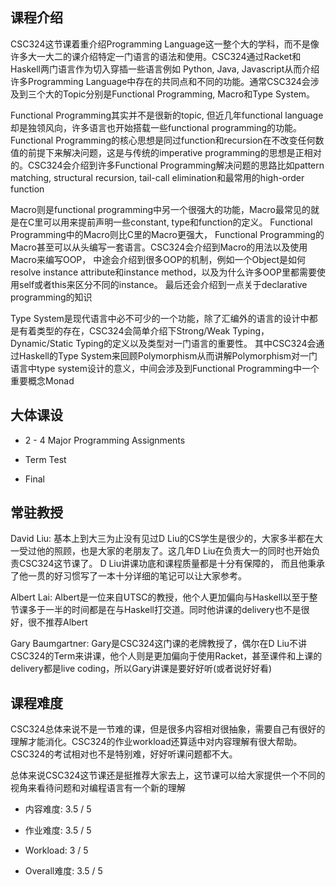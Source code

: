 ## 课程介绍
CSC324这节课着重介绍Programming Language这一整个大的学科，而不是像许多大一大二的课介绍特定一门语言的语法和使用。CSC324通过Racket和Haskell两门语言作为切入穿插一些语言例如
Python, Java, Javascript从而介绍许多Programming Language中存在的共同点和不同的功能。通常CSC324会涉及到三个大的Topic分别是Functional Programming, Macro和Type System。

Functional Programming其实并不是很新的topic, 但近几年functional language却是独领风向，许多语言也开始搭载一些functional 
programming的功能。Functional Programming的核心思想是同过function和recursion在不改变任何数值的前提下来解决问题，这是与传统的imperative 
programming的思想是正相对的。CSC324会介绍到许多Functional Programming解决问题的思路比如pattern matching, structural recursion, tail-call elimination和最常用的high-order function

Macro则是functional programming中另一个很强大的功能，Macro最常见的就是在C里可以用来提前声明一些constant, type和function的定义。
Functional Programming中的Macro则比C里的Macro更强大， Functional Programming的Macro甚至可以从头编写一套语言。CSC324会介绍到Macro的用法以及使用Macro来编写OOP，
中途会介绍到很多OOP的机制，例如一个Object是如何resolve instance attribute和instance method，以及为什么许多OOP里都需要使用self或者this来区分不同的instance。
最后还会介绍到一点关于declarative programming的知识

Type System是现代语言中必不可少的一个功能，除了汇编外的语言的设计中都是有着类型的存在，CSC324会简单介绍下Strong/Weak Typing，Dynamic/Static Typing的定义以及类型对一门语言的重要性。
其中CSC324会通过Haskell的Type System来回顾Polymorphism从而讲解Polymorphism对一门语言中type system设计的意义，中间会涉及到Functional Programming中一个重要概念Monad

## 大体课设
- 2 - 4 Major Programming Assignments
  
- Term Test
  
- Final

## 常驻教授
David Liu: 基本上到大三为止没有见过D Liu的CS学生是很少的，大家多半都在大一受过他的照顾，也是大家的老朋友了。这几年D Liu在负责大一的同时也开始负责CSC324这节课了。
D Liu讲课功底和课程质量都是十分有保障的， 而且他秉承了他一贯的好习惯写了一本十分详细的笔记可以让大家参考。

Albert Lai: Albert是一位来自UTSC的教授，他个人更加偏向与Haskell以至于整节课多于一半的时间都是在与Haskell打交道。同时他讲课的delivery也不是很好，很不推荐Albert

Gary Baumgartner: Gary是CSC324这门课的老牌教授了，偶尔在D Liu不讲CSC324的Term来讲课，他个人则是更加偏向于使用Racket，甚至课件和上课的delivery都是live coding，所以Gary讲课是要好好听(或者说好好看)

## 课程难度
CSC324总体来说不是一节难的课，但是很多内容相对很抽象，需要自己有很好的理解才能消化。CSC324的作业workload还算适中对内容理解有很大帮助。CSC324的考试相对也不是特别难，好好听课问题都不大。

总体来说CSC324这节课还是挺推荐大家去上，这节课可以给大家提供一个不同的视角来看待问题和对编程语言有一个新的理解

- 内容难度: 3.5 / 5

- 作业难度: 3.5 / 5

- Workload: 3 / 5

- Overall难度: 3.5 / 5
